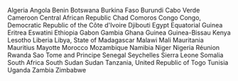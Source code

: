 Algeria
Angola
Benin
Botswana
Burkina Faso
Burundi
Cabo Verde
Cameroon
Central African Republic
Chad
Comoros
Congo
Congo, Democratic Republic of the
Côte d'Ivoire
Djibouti
Egypt
Equatorial Guinea
Eritrea
Eswatini
Ethiopia
Gabon
Gambia
Ghana
Guinea
Guinea-Bissau
Kenya
Lesotho
Liberia
Libya, State of
Madagascar
Malawi
Mali
Mauritania
Mauritius
Mayotte
Morocco
Mozambique
Namibia
Niger
Nigeria
Réunion
Rwanda
Sao Tome and Principe
Senegal
Seychelles
Sierra Leone
Somalia
South Africa
South Sudan
Sudan
Tanzania, United Republic of
Togo
Tunisia
Uganda
Zambia
Zimbabwe